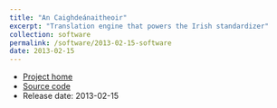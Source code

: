```yaml
---
title: "An Caighdeánaitheoir"
excerpt: "Translation engine that powers the Irish standardizer"
collection: software
permalink: /software/2013-02-15-software
date: 2013-02-15
---
```


* [Project home](http://www.potafocal.com/cai/)
* [Source code](https://github.com/kscanne/caighdean)
* Release date: 2013-02-15
